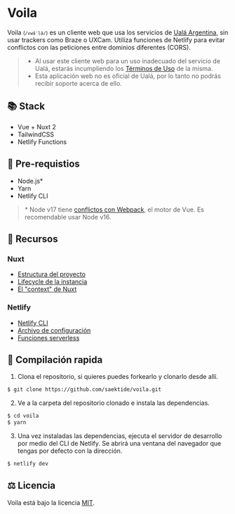 # Voila
Voila <small>(`/vwäˈlä/`)</small> es un cliente web que usa los servicios de [Ualá Argentina](https://www.uala.com.ar/), sin usar trackers como Braze o UXCam. Utiliza funciones de Netlify para evitar conflictos con las peticiones entre dominios diferentes (CORS).

> * Al usar este cliente web para un uso inadecuado del servicio de Ualá, estarás incumpliendo los [Términos de Uso](https://www.uala.com.ar/tyc.html) de la misma.
> * Esta aplicación web no es oficial de Ualá, por lo tanto no podrás recibir soporte acerca de ello.


## 📚 Stack
* Vue + Nuxt 2
* TailwindCSS
* Netlify Functions

## 📏 Pre-requistios
* Node.js*
* Yarn
* Netlify CLI

> \* Node v17 tiene [conflictos con Webpack](https://github.com/webpack/webpack/issues/14532), el motor de Vue. Es recomendable usar Node v16.

## 📖 Recursos
### Nuxt
* [Estructura del proyecto](https://nuxtjs.org/docs/get-started/directory-structure)
* [Lifecycle de la instancia](https://nuxtjs.org/docs/concepts/nuxt-lifecycle)
* [El "context" de Nuxt](https://nuxtjs.org/docs/internals-glossary/context)

### Netlify
* [Netlify CLI](https://cli.netlify.com/)
* [Archivo de configuración](https://docs.netlify.com/configure-builds/file-based-configuration/)
* [Funciones serverless](https://docs.netlify.com/functions/overview/)
## 🚀 Compilación rapida
1. Clona el repositorio, si quieres puedes forkearlo y clonarlo desde allí.
```sh
$ git clone https://github.com/saektide/voila.git
```

2. Ve a la carpeta del repositorio clonado e instala las dependencias.
```sh
$ cd voila
$ yarn
```

3. Una vez instaladas las dependencias, ejecuta el servidor de desarrollo por medio del CLI de Netlify. Se abrirá una ventana del navegador que tengas por defecto con la dirección.
```sh
$ netlify dev
```

## ⚖ Licencia
Voila está bajo la licencia [MIT](/LICENSE).